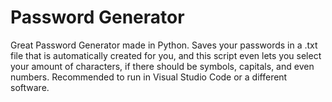 # Password Generator
Great Password Generator made in Python. Saves your passwords in a .txt file that is automatically created for you, and this script even lets you select your amount of characters, if there should be symbols, capitals, and even numbers.
Recommended to run in Visual Studio Code or a different software.
